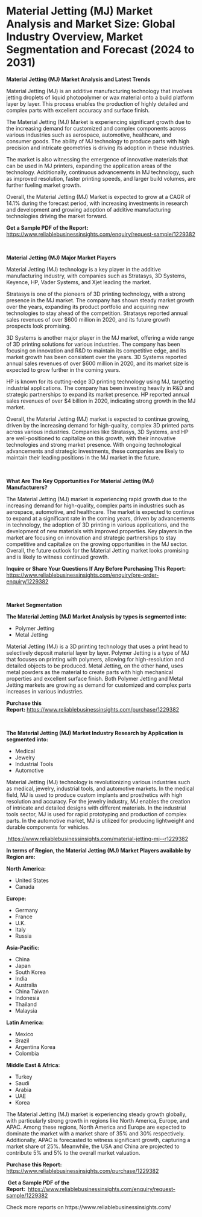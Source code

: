 <p><h1>Material Jetting (MJ) Market Analysis and Market Size: Global Industry Overview, Market Segmentation and Forecast (2024 to 2031)</h1></p><p><strong>Material Jetting (MJ) Market Analysis and Latest Trends</strong></p>
<p><p>Material Jetting (MJ) is an additive manufacturing technology that involves jetting droplets of liquid photopolymer or wax material onto a build platform layer by layer. This process enables the production of highly detailed and complex parts with excellent accuracy and surface finish.</p><p>The Material Jetting (MJ) Market is experiencing significant growth due to the increasing demand for customized and complex components across various industries such as aerospace, automotive, healthcare, and consumer goods. The ability of MJ technology to produce parts with high precision and intricate geometries is driving its adoption in these industries.</p><p>The market is also witnessing the emergence of innovative materials that can be used in MJ printers, expanding the application areas of the technology. Additionally, continuous advancements in MJ technology, such as improved resolution, faster printing speeds, and larger build volumes, are further fueling market growth.</p><p>Overall, the Material Jetting (MJ) Market is expected to grow at a CAGR of 14.1% during the forecast period, with increasing investments in research and development and growing adoption of additive manufacturing technologies driving the market forward.</p></p>
<p><strong>Get a Sample PDF of the Report:&nbsp;</strong> <a href="https://www.reliablebusinessinsights.com/enquiry/request-sample/1229382">https://www.reliablebusinessinsights.com/enquiry/request-sample/1229382</a></p>
<p>&nbsp;</p>
<p><strong>Material Jetting (MJ) Major Market Players</strong></p>
<p><p>Material Jetting (MJ) technology is a key player in the additive manufacturing industry, with companies such as Stratasys, 3D Systems, Keyence, HP, Vader Systems, and Xjet leading the market. </p><p>Stratasys is one of the pioneers of 3D printing technology, with a strong presence in the MJ market. The company has shown steady market growth over the years, expanding its product portfolio and acquiring new technologies to stay ahead of the competition. Stratasys reported annual sales revenues of over $600 million in 2020, and its future growth prospects look promising.</p><p>3D Systems is another major player in the MJ market, offering a wide range of 3D printing solutions for various industries. The company has been focusing on innovation and R&D to maintain its competitive edge, and its market growth has been consistent over the years. 3D Systems reported annual sales revenues of over $600 million in 2020, and its market size is expected to grow further in the coming years.</p><p>HP is known for its cutting-edge 3D printing technology using MJ, targeting industrial applications. The company has been investing heavily in R&D and strategic partnerships to expand its market presence. HP reported annual sales revenues of over $4 billion in 2020, indicating strong growth in the MJ market.</p><p>Overall, the Material Jetting (MJ) market is expected to continue growing, driven by the increasing demand for high-quality, complex 3D printed parts across various industries. Companies like Stratasys, 3D Systems, and HP are well-positioned to capitalize on this growth, with their innovative technologies and strong market presence. With ongoing technological advancements and strategic investments, these companies are likely to maintain their leading positions in the MJ market in the future.</p></p>
<p>&nbsp;</p>
<p><strong>What Are The Key Opportunities For Material Jetting (MJ) Manufacturers?</strong></p>
<p><p>The Material Jetting (MJ) market is experiencing rapid growth due to the increasing demand for high-quality, complex parts in industries such as aerospace, automotive, and healthcare. The market is expected to continue to expand at a significant rate in the coming years, driven by advancements in technology, the adoption of 3D printing in various applications, and the development of new materials with improved properties. Key players in the market are focusing on innovation and strategic partnerships to stay competitive and capitalize on the growing opportunities in the MJ sector. Overall, the future outlook for the Material Jetting market looks promising and is likely to witness continued growth.</p></p>
<p><strong>Inquire or Share Your Questions If Any Before Purchasing This Report:</strong> <a href="https://www.reliablebusinessinsights.com/enquiry/pre-order-enquiry/1229382">https://www.reliablebusinessinsights.com/enquiry/pre-order-enquiry/1229382</a></p>
<p>&nbsp;</p>
<p><strong>Market Segmentation</strong></p>
<p><strong>The Material Jetting (MJ) Market Analysis by types is segmented into:</strong></p>
<p><ul><li>Polymer Jetting</li><li>Metal Jetting</li></ul></p>
<p><p>Material Jetting (MJ) is a 3D printing technology that uses a print head to selectively deposit material layer by layer. Polymer Jetting is a type of MJ that focuses on printing with polymers, allowing for high-resolution and detailed objects to be produced. Metal Jetting, on the other hand, uses metal powders as the material to create parts with high mechanical properties and excellent surface finish. Both Polymer Jetting and Metal Jetting markets are growing as demand for customized and complex parts increases in various industries.</p></p>
<p><strong>Purchase this Report:&nbsp;</strong><a href="https://www.reliablebusinessinsights.com/purchase/1229382">https://www.reliablebusinessinsights.com/purchase/1229382</a></p>
<p>&nbsp;</p>
<p><strong>The Material Jetting (MJ) Market Industry Research by Application is segmented into:</strong></p>
<p><ul><li>Medical</li><li>Jewelry</li><li>Industrial Tools</li><li>Automotive</li></ul></p>
<p><p>Material Jetting (MJ) technology is revolutionizing various industries such as medical, jewelry, industrial tools, and automotive markets. In the medical field, MJ is used to produce custom implants and prosthetics with high resolution and accuracy. For the jewelry industry, MJ enables the creation of intricate and detailed designs with different materials. In the industrial tools sector, MJ is used for rapid prototyping and production of complex parts. In the automotive market, MJ is utilized for producing lightweight and durable components for vehicles.</p></p>
<p><a href="https://www.reliablebusinessinsights.com/material-jetting-mj--r1229382">&nbsp;https://www.reliablebusinessinsights.com/material-jetting-mj--r1229382</a></p>
<p><strong>In terms of Region, the Material Jetting (MJ) Market Players available by Region are:</strong></p>
<p>
    <p> <strong> North America: </strong>
        <ul>
            <li>United States</li>
            <li>Canada</li>
        </ul>
        </p> 
    <p> <strong> Europe: </strong>
        <ul>
            <li>Germany</li>
            <li>France</li>
            <li>U.K.</li>
            <li>Italy</li>
            <li>Russia</li>
        </ul>
        </p> 
    <p> <strong> Asia-Pacific: </strong>
        <ul>
            <li>China</li>
            <li>Japan</li>
            <li>South Korea</li>
            <li>India</li>
            <li>Australia</li>
            <li>China Taiwan</li>
            <li>Indonesia</li>
            <li>Thailand</li>
            <li>Malaysia</li>
        </ul>
        </p> 
    <p> <strong> Latin America: </strong>
        <ul>
            <li>Mexico</li>
            <li>Brazil</li>
            <li>Argentina Korea</li>
            <li>Colombia</li>
        </ul>
        </p> 
    <p> <strong> Middle East & Africa: </strong>
        <ul>
            <li>Turkey</li>
            <li>Saudi</li>
            <li>Arabia</li>
            <li>UAE</li>
            <li>Korea</li>
        </ul>
    </p>
    </p>
<p><p>The Material Jetting (MJ) market is experiencing steady growth globally, with particularly strong growth in regions like North America, Europe, and APAC. Among these regions, North America and Europe are expected to dominate the market with a market share of 35% and 30% respectively. Additionally, APAC is forecasted to witness significant growth, capturing a market share of 25%. Meanwhile, the USA and China are projected to contribute 5% and 5% to the overall market valuation.</p></p>
<p><strong>Purchase this Report: </strong><a href="https://www.reliablebusinessinsights.com/purchase/1229382">https://www.reliablebusinessinsights.com/purchase/1229382</a></p>
<p>&nbsp;<strong>Get a Sample PDF of the Report:&nbsp;&nbsp;</strong><a href="https://www.reliablebusinessinsights.com/enquiry/request-sample/1229382">https://www.reliablebusinessinsights.com/enquiry/request-sample/1229382</a></p>
<p><strong></strong></p>
<p>Check more reports on https://www.reliablebusinessinsights.com/</p>
